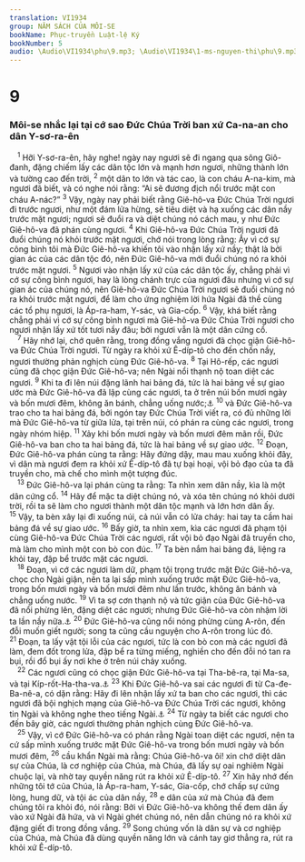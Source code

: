 ```yaml
---
translation: VI1934
group: NĂM SÁCH CỦA MÔI-SE
bookName: Phục-truyền Luật-lệ Ký 
bookNumber: 5
audio: \Audio\VI1934\phu\9.mp3; \Audio\VI1934\1-ms-nguyen-thi\phu\9.mp3
---
```


<div class="title"><h1>9</h1><h3>Môi-se nhắc lại tại cớ sao Đức Chúa Trời ban xứ Ca-na-an cho dân Y-sơ-ra-ên</h3></div>
<span class="verse phu_9_1"> <sup>1</sup> Hỡi Y-sơ-ra-ên, hãy nghe! ngày nay ngươi sẽ đi ngang qua sông Giô-đanh, đặng chiếm lấy các dân tộc lớn và mạnh hơn ngươi, những thành lớn và tường cao đến trời, </span>
<span class="verse phu_9_2"><sup>2</sup> một dân to lớn và tác cao, là con cháu A-na-kim, mà ngươi đã biết, và có nghe nói rằng: “Ai sẽ đương địch nổi trước mặt con cháu A-nác?” </span>
<span class="verse phu_9_3"><sup>3</sup> Vậy, ngày nay phải biết rằng Giê-hô-va Đức Chúa Trời ngươi đi trước ngươi, như một đám lửa hừng, sẽ tiêu diệt và hạ xuống các dân nầy trước mặt ngươi; ngươi sẽ đuổi ra và diệt chúng nó cách mau, y như Đức Giê-hô-va đã phán cùng ngươi. </span>
<span class="verse phu_9_4"><sup>4</sup> Khi Giê-hô-va Đức Chúa Trời ngươi đã đuổi chúng nó khỏi trước mặt ngươi, chớ nói trong lòng rằng: Ấy vì cớ sự công bình tôi mà Đức Giê-hô-va khiến tôi vào nhận lấy xứ nầy; thật là bởi gian ác của các dân tộc đó, nên Đức Giê-hô-va mới đuổi chúng nó ra khỏi trước mặt ngươi. </span>
<span class="verse phu_9_5"><sup>5</sup> Ngươi vào nhận lấy xứ của các dân tộc ấy, chẳng phải vì cớ sự công bình ngươi, hay là lòng chánh trực của ngươi đâu nhưng vì cớ sự gian ác của chúng nó, nên Giê-hô-va Đức Chúa Trời ngươi sẽ đuổi chúng nó ra khỏi trước mặt ngươi, để làm cho ứng nghiệm lời hứa Ngài đã thề cùng các tổ phụ ngươi, là Áp-ra-ham, Y-sác, và Gia-cốp. </span>
<span class="verse phu_9_6"><sup>6</sup> Vậy, khá biết rằng chẳng phải vì cớ sự công bình ngươi mà Giê-hô-va Đức Chúa Trời ngươi cho ngươi nhận lấy xứ tốt tươi nầy đâu; bởi ngươi vẫn là một dân cứng cổ. <br/></span>
<span class="verse phu_9_7"> <sup>7</sup> Hãy nhớ lại, chớ quên rằng, trong đồng vắng ngươi đã chọc giận Giê-hô-va Đức Chúa Trời ngươi. Từ ngày ra khỏi xứ Ê-díp-tô cho đến chốn nầy, ngươi thường phản nghịch cùng Đức Giê-hô-va. </span>
<span class="verse phu_9_8"><sup>8</sup> Tại Hô-rếp, các ngươi cũng đã chọc giận Đức Giê-hô-va; nên Ngài nổi thạnh nộ toan diệt các ngươi. </span>
<span class="verse phu_9_9"><sup>9</sup> Khi ta đi lên núi đặng lãnh hai bảng đá, tức là hai bảng về sự giao ước mà Đức Giê-hô-va đã lập cùng các ngươi, ta ở trên núi bốn mươi ngày và bốn mươi đêm, không ăn bánh, chẳng uống nước;<a data-toggle="tooltip" data-placement="bottom" title="Xu 24:18">⚓</a></span>
<span class="verse phu_9_10"><sup>10</sup> và Đức Giê-hô-va trao cho ta hai bảng đá, bởi ngón tay Đức Chúa Trời viết ra, có đủ những lời mà Đức Giê-hô-va từ giữa lửa, tại trên núi, có phán ra cùng các ngươi, trong ngày nhóm hiệp. </span>
<span class="verse phu_9_11"><sup>11</sup> Xảy khi bốn mươi ngày và bốn mươi đêm mãn rồi, Đức Giê-hô-va ban cho ta hai bảng đá, tức là hai bảng về sự giao ước. </span>
<span class="verse phu_9_12"><sup>12</sup> Đoạn, Đức Giê-hô-va phán cùng ta rằng: Hãy đứng dậy, mau mau xuống khỏi đây, vì dân mà ngươi đem ra khỏi xứ Ê-díp-tô đã tự bại hoại, vội bỏ đạo của ta đã truyền cho, mà chế cho mình một tượng đúc. <br/></span>
<span class="verse phu_9_13"> <sup>13</sup> Đức Giê-hô-va lại phán cùng ta rằng: Ta nhìn xem dân nầy, kìa là một dân cứng cổ. </span>
<span class="verse phu_9_14"><sup>14</sup> Hãy để mặc ta diệt chúng nó, và xóa tên chúng nó khỏi dưới trời, rồi ta sẽ làm cho ngươi thành một dân tộc mạnh và lớn hơn dân ấy. </span>
<span class="verse phu_9_15"><sup>15</sup> Vậy, ta bèn xây lại đi xuống núi, cả núi vẫn có lửa cháy: hai tay ta cầm hai bảng đá về sự giao ước. </span>
<span class="verse phu_9_16"><sup>16</sup> Bấy giờ, ta nhìn xem, kìa các ngươi đã phạm tội cùng Giê-hô-va Đức Chúa Trời các ngươi, rất vội bỏ đạo Ngài đã truyền cho, mà làm cho mình một con bò con đúc. </span>
<span class="verse phu_9_17"><sup>17</sup> Ta bèn nắm hai bảng đá, liệng ra khỏi tay, đập bể trước mặt các ngươi. <br/></span>
<span class="verse phu_9_18"> <sup>18</sup> Đoạn, vì cớ các ngươi làm dữ, phạm tội trọng trước mặt Đức Giê-hô-va, chọc cho Ngài giận, nên ta lại sấp mình xuống trước mặt Đức Giê-hô-va, trong bốn mươi ngày và bốn mươi đêm như lần trước, không ăn bánh và chẳng uống nước. </span>
<span class="verse phu_9_19"><sup>19</sup> Vì ta sợ cơn thạnh nộ và tức giận của Đức Giê-hô-va đã nổi phừng lên, đặng diệt các ngươi; nhưng Đức Giê-hô-va còn nhậm lời ta lần nầy nữa.<a data-toggle="tooltip" data-placement="bottom" title="He 12:21">⚓</a></span>
<span class="verse phu_9_20"><sup>20</sup> Đức Giê-hô-va cũng nổi nóng phừng cùng A-rôn, đến đỗi muốn giết người; song ta cũng cầu nguyện cho A-rôn trong lúc đó. </span>
<span class="verse phu_9_21"><sup>21</sup> Đoạn, ta lấy vật tội lỗi của các ngươi, tức là con bò con mà các ngươi đã làm, đem đốt trong lửa, đập bể ra từng miếng, nghiền cho đến đỗi nó tan ra bụi, rồi đổ bụi ấy nơi khe ở trên núi chảy xuống. <br/></span>
<span class="verse phu_9_22"> <sup>22</sup> Các ngươi cũng có chọc giận Đức Giê-hô-va tại Tha-bê-ra, tại Ma-sa, và tại Kíp-rốt-Ha-tha-va.<a data-toggle="tooltip" data-placement="bottom" title="Dan 11:3,34; Xu 17:7">⚓</a></span>
<span class="verse phu_9_23"><sup>23</sup> Khi Đức Giê-hô-va sai các ngươi đi từ Ca-đe-Ba-nê-a, có dặn rằng: Hãy đi lên nhận lấy xứ ta ban cho các ngươi, thì các ngươi đã bội nghịch mạng của Giê-hô-va Đức Chúa Trời các ngươi, không tin Ngài và không nghe theo tiếng Ngài.<a data-toggle="tooltip" data-placement="bottom" title="Dan 13:25–14:38; Phu 1:21,26; He 3:16">⚓</a></span>
<span class="verse phu_9_24"><sup>24</sup> Từ ngày ta biết các ngươi cho đến bây giờ, các ngươi thường phản nghịch cùng Đức Giê-hô-va. <br/></span>
<span class="verse phu_9_25"> <sup>25</sup> Vậy, vì cớ Đức Giê-hô-va có phán rằng Ngài toan diệt các ngươi, nên ta cứ sấp mình xuống trước mặt Đức Giê-hô-va trong bốn mươi ngày và bốn mươi đêm, </span>
<span class="verse phu_9_26"><sup>26</sup> cầu khẩn Ngài mà rằng: Chúa Giê-hô-va ôi! xin chớ diệt dân sự của Chúa, là cơ nghiệp của Chúa, mà Chúa, đã lấy sự oai nghiêm Ngài chuộc lại, và nhờ tay quyền năng rút ra khỏi xứ Ê-díp-tô. </span>
<span class="verse phu_9_27"><sup>27</sup> Xin hãy nhớ đến những tôi tớ của Chúa, là Áp-ra-ham, Y-sác, Gia-cốp, chớ chấp sự cứng lòng, hung dữ, và tội ác của dân nầy, </span>
<span class="verse phu_9_28"><sup>28</sup> e dân của xứ mà Chúa đã đem chúng tôi ra khỏi đó, nói rằng: Bởi vì Đức Giê-hô-va không thế đem dân ấy vào xứ Ngài đã hứa, và vì Ngài ghét chúng nó, nên dẫn chúng nó ra khỏi xứ đặng giết đi trong đồng vắng. </span>
<span class="verse phu_9_29"><sup>29</sup> Song chúng vốn là dân sự và cơ nghiệp của Chúa, mà Chúa đã dùng quyền năng lớn và cánh tay giơ thẳng ra, rút ra khỏi xứ Ê-díp-tô. <br/></span>
